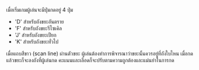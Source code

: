 เมื่อเริ่มเกมผู้เล่นจะมีปุ่มกดอยู่ 4 ปุ่ม
- 'D' สำหรับถังขยะอันตราย
- 'F' สำหรับถังขยะรีไซเคิล
- 'J' สำหรับถังขยะเปียก
- 'K' สำหรับถังขยะทั่วไป

เมื่อแถบสีขาว (scan line) ผ่านตัวขยะ ผู้เล่นต้องทำการพิจารณาว่าขยะนั้นควรอยู่ที่ถังใบไหน
เมื่อกดแล้วขยะก็จะลงถังที่ผู้เล่นกด คะแนนและเลือดก็จะปรับตามความถูกต้องและแม่นยำในการกด